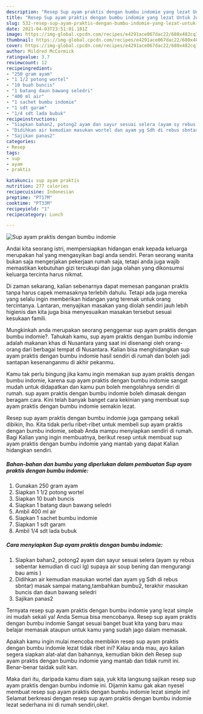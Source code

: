 ```yaml
---
description: "Resep Sup ayam praktis dengan bumbu indomie yang lezat Untuk Jualan"
title: "Resep Sup ayam praktis dengan bumbu indomie yang lezat Untuk Jualan"
slug: 532-resep-sup-ayam-praktis-dengan-bumbu-indomie-yang-lezat-untuk-jualan
date: 2021-04-03T23:51:01.181Z
image: https://img-global.cpcdn.com/recipes/e4291ace067dac22/680x482cq70/sup-ayam-praktis-dengan-bumbu-indomie-foto-resep-utama.jpg
thumbnail: https://img-global.cpcdn.com/recipes/e4291ace067dac22/680x482cq70/sup-ayam-praktis-dengan-bumbu-indomie-foto-resep-utama.jpg
cover: https://img-global.cpcdn.com/recipes/e4291ace067dac22/680x482cq70/sup-ayam-praktis-dengan-bumbu-indomie-foto-resep-utama.jpg
author: Mildred McCormick
ratingvalue: 3.7
reviewcount: 12
recipeingredient:
- "250 gram ayam"
- "1 1/2 potong wortel"
- "10 buah buncis"
- "1 batang daun bawang seledri"
- "400 ml air"
- "1 sachet bumbu indomie"
- "1 sdt garam"
- "1/4 sdt lada bubuk"
recipeinstructions:
- "Siapkan bahan2, potong2 ayam dan sayur sesuai selera (ayam sy rebus sebentar kemudian di cuci lg) supaya air soup bening dan mengurangi bau amis )"
- "Didihkan air kemudian masukan wortel dan ayam yg Sdh di rebus sbntar) masak sampai matang,tambahkan bumbu2, terakhir masukan buncis dan daun bawang seledri"
- "Sajikan panas2"
categories:
- Resep
tags:
- sup
- ayam
- praktis

katakunci: sup ayam praktis 
nutrition: 277 calories
recipecuisine: Indonesian
preptime: "PT17M"
cooktime: "PT33M"
recipeyield: "1"
recipecategory: Lunch

---
```



![Sup ayam praktis dengan bumbu indomie](https://img-global.cpcdn.com/recipes/e4291ace067dac22/680x482cq70/sup-ayam-praktis-dengan-bumbu-indomie-foto-resep-utama.jpg)

Andai kita seorang istri, mempersiapkan hidangan enak kepada keluarga merupakan hal yang mengasyikan bagi anda sendiri. Peran seorang  wanita bukan saja mengerjakan pekerjaan rumah saja, tetapi anda juga wajib memastikan kebutuhan gizi tercukupi dan juga olahan yang dikonsumsi keluarga tercinta harus nikmat.

Di zaman  sekarang, kalian sebenarnya dapat memesan panganan praktis tanpa harus capek memasaknya terlebih dahulu. Tetapi ada juga mereka yang selalu ingin memberikan hidangan yang terenak untuk orang tercintanya. Lantaran, menyajikan masakan yang diolah sendiri jauh lebih higienis dan kita juga bisa menyesuaikan masakan tersebut sesuai kesukaan famili. 



Mungkinkah anda merupakan seorang penggemar sup ayam praktis dengan bumbu indomie?. Tahukah kamu, sup ayam praktis dengan bumbu indomie adalah makanan khas di Nusantara yang saat ini disenangi oleh orang-orang dari berbagai tempat di Nusantara. Kalian bisa menghidangkan sup ayam praktis dengan bumbu indomie hasil sendiri di rumah dan boleh jadi santapan kesenanganmu di akhir pekanmu.

Kamu tak perlu bingung jika kamu ingin memakan sup ayam praktis dengan bumbu indomie, karena sup ayam praktis dengan bumbu indomie sangat mudah untuk didapatkan dan kamu pun boleh mengolahnya sendiri di rumah. sup ayam praktis dengan bumbu indomie boleh dimasak dengan beragam cara. Kini telah banyak banget cara kekinian yang membuat sup ayam praktis dengan bumbu indomie semakin lezat.

Resep sup ayam praktis dengan bumbu indomie juga gampang sekali dibikin, lho. Kita tidak perlu ribet-ribet untuk membeli sup ayam praktis dengan bumbu indomie, sebab Anda mampu menyiapkan sendiri di rumah. Bagi Kalian yang ingin membuatnya, berikut resep untuk membuat sup ayam praktis dengan bumbu indomie yang mantab yang dapat Kalian hidangkan sendiri.

<!--inarticleads1-->

##### Bahan-bahan dan bumbu yang diperlukan dalam pembuatan Sup ayam praktis dengan bumbu indomie:

1. Gunakan 250 gram ayam
1. Siapkan 1 1/2 potong wortel
1. Siapkan 10 buah buncis
1. Siapkan 1 batang daun bawang seledri
1. Ambil 400 ml air
1. Siapkan 1 sachet bumbu indomie
1. Siapkan 1 sdt garam
1. Ambil 1/4 sdt lada bubuk




<!--inarticleads2-->

##### Cara menyiapkan Sup ayam praktis dengan bumbu indomie:

1. Siapkan bahan2, potong2 ayam dan sayur sesuai selera (ayam sy rebus sebentar kemudian di cuci lg) supaya air soup bening dan mengurangi bau amis )
1. Didihkan air kemudian masukan wortel dan ayam yg Sdh di rebus sbntar) masak sampai matang,tambahkan bumbu2, terakhir masukan buncis dan daun bawang seledri
1. Sajikan panas2




Ternyata resep sup ayam praktis dengan bumbu indomie yang lezat simple ini mudah sekali ya! Anda Semua bisa mencobanya. Resep sup ayam praktis dengan bumbu indomie Sangat sesuai banget buat kita yang baru mau belajar memasak ataupun untuk kamu yang sudah jago dalam memasak.

Apakah kamu ingin mulai mencoba membikin resep sup ayam praktis dengan bumbu indomie lezat tidak ribet ini? Kalau anda mau, ayo kalian segera siapkan alat-alat dan bahannya, kemudian bikin deh Resep sup ayam praktis dengan bumbu indomie yang mantab dan tidak rumit ini. Benar-benar taidak sulit kan. 

Maka dari itu, daripada kamu diam saja, yuk kita langsung sajikan resep sup ayam praktis dengan bumbu indomie ini. Dijamin kamu gak akan nyesel membuat resep sup ayam praktis dengan bumbu indomie lezat simple ini! Selamat berkreasi dengan resep sup ayam praktis dengan bumbu indomie lezat sederhana ini di rumah sendiri,oke!.

